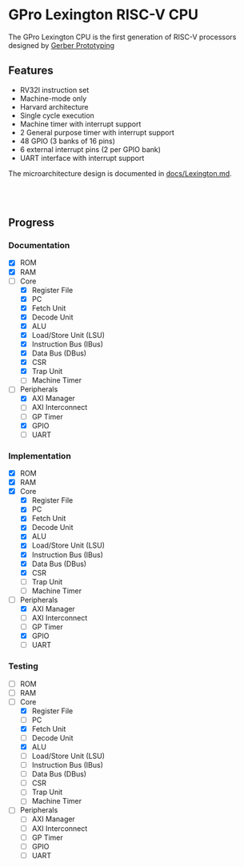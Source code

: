 # GPro Lexington RISC-V CPU

The GPro Lexington CPU is the first generation of RISC-V processors designed by [Gerber Prototyping](https://g-proto.com)

## Features

- RV32I instruction set
- Machine-mode only
- Harvard architecture
- Single cycle execution
- Machine timer with interrupt support
- 2 General purpose timer with interrupt support
- 48 GPIO (3 banks of 16 pins)
- 6 external interrupt pins (2 per GPIO bank)
- UART interface with interrupt support

The microarchitecture design is documented in [docs/Lexington.md](./docs/Lexington.md).

<br><br>

## Progress

### Documentation

- [x] ROM
- [x] RAM
- [ ] Core
  - [x] Register File
  - [x] PC
  - [x] Fetch Unit
  - [x] Decode Unit
  - [x] ALU
  - [x] Load/Store Unit (LSU)
  - [x] Instruction Bus (IBus)
  - [x] Data Bus (DBus)
  - [x] CSR
  - [x] Trap Unit
  - [ ] Machine Timer
- [ ] Peripherals
  - [x] AXI Manager
  - [ ] AXI Interconnect
  - [ ] GP Timer
  - [x] GPIO
  - [ ] UART

### Implementation

- [x] ROM
- [x] RAM
- [x] Core
  - [x] Register File
  - [x] PC
  - [x] Fetch Unit
  - [x] Decode Unit
  - [x] ALU
  - [x] Load/Store Unit (LSU)
  - [x] Instruction Bus (IBus)
  - [x] Data Bus (DBus)
  - [x] CSR
  - [ ] Trap Unit
  - [ ] Machine Timer
- [ ] Peripherals
  - [x] AXI Manager
  - [ ] AXI Interconnect
  - [ ] GP Timer
  - [x] GPIO
  - [ ] UART

### Testing

- [ ] ROM
- [ ] RAM
- [ ] Core
  - [x] Register File
  - [ ] PC
  - [x] Fetch Unit
  - [ ] Decode Unit
  - [x] ALU
  - [ ] Load/Store Unit (LSU)
  - [ ] Instruction Bus (IBus)
  - [ ] Data Bus (DBus)
  - [ ] CSR
  - [ ] Trap Unit
  - [ ] Machine Timer
- [ ] Peripherals
  - [ ] AXI Manager
  - [ ] AXI Interconnect
  - [ ] GP Timer
  - [ ] GPIO
  - [ ] UART